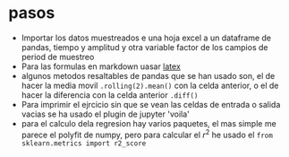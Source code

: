 # pasos
- Importar los datos muestreados e una hoja excel a un dataframe de pandas, tiempo y amplitud y otra variable factor de los campios de period de muestreo
- Para las formulas en markdown uasar [latex](https://en.wikipedia.org/wiki/Wikipedia:LaTeX_symbols)
- algunos metodos resaltables de pandas que se han usado son, el de hacer la media movil `.rolling(2).mean()` con la celda anterior, o el de hacer la diferencia con la celda anterior `.diff()`
- Para imprimir el ejrcicio sin que se vean las celdas de entrada o salida vacias se ha usado el plugin de jupyter 'voila'
- para el calculo dela regresion hay varios paquetes, el mas simple me parece el polyfit de numpy, pero para calcular el $r^2$ he usado el `from sklearn.metrics import r2_score`